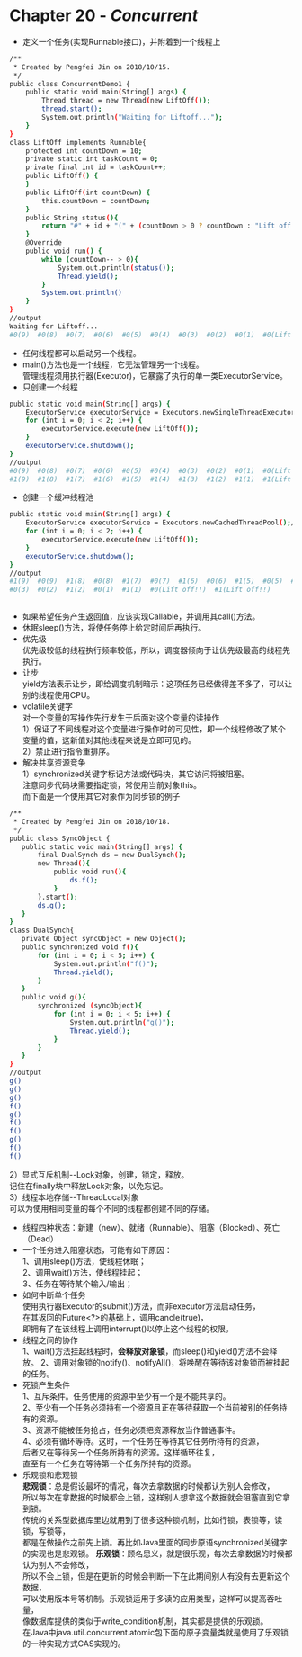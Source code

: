# Chapter 20 - ***Concurrent***  
* 定义一个任务(实现Runnable接口)，并附着到一个线程上   
```sh 
/**
 * Created by Pengfei Jin on 2018/10/15.
 */
public class ConcurrentDemo1 {
	public static void main(String[] args) {
		Thread thread = new Thread(new LiftOff());
		thread.start();
		System.out.println("Waiting for Liftoff...");
	}
}
class LiftOff implements Runnable{
	protected int countDown = 10;
	private static int taskCount = 0;
	private final int id = taskCount++;
	public LiftOff() {
	}
	public LiftOff(int countDown) {
		this.countDown = countDown;
	}
	public String status(){
		return "#" + id + "(" + (countDown > 0 ? countDown : "Lift off!!") + ")";
	}
	@Override
	public void run() {
		while (countDown-- > 0){
			System.out.println(status());
			Thread.yield();
		}
		System.out.println()
	}
}
//output
Waiting for Liftoff...
#0(9)  #0(8)  #0(7)  #0(6)  #0(5)  #0(4)  #0(3)  #0(2)  #0(1)  #0(Lift off!!) 
```
* 任何线程都可以启动另一个线程。  
* main()方法也是一个线程，它无法管理另一个线程。  
管理线程须用执行器(Executor)，它暴露了执行的单一类ExecutorService。
* 只创建一个线程
```sh 
public static void main(String[] args) {
    ExecutorService executorService = Executors.newSingleThreadExecutor();//--只创建一个线程
    for (int i = 0; i < 2; i++) {
        executorService.execute(new LiftOff());
    }
    executorService.shutdown();
}
//output
#0(9)  #0(8)  #0(7)  #0(6)  #0(5)  #0(4)  #0(3)  #0(2)  #0(1)  #0(Lift off!!)  
#1(9)  #1(8)  #1(7)  #1(6)  #1(5)  #1(4)  #1(3)  #1(2)  #1(1)  #1(Lift off!!)  
```
* 创建一个缓冲线程池
```sh 
public static void main(String[] args) {
    ExecutorService executorService = Executors.newCachedThreadPool();//--创建一个缓冲线程池
    for (int i = 0; i < 2; i++) {
        executorService.execute(new LiftOff());
    }
    executorService.shutdown();
}
//output
#1(9)  #0(9)  #1(8)  #0(8)  #1(7)  #0(7)  #1(6)  #0(6)  #1(5)  #0(5)  #1(4)  #0(4)  #1(3)  
#0(3)  #0(2)  #1(2)  #0(1)  #1(1)  #0(Lift off!!)  #1(Lift off!!)  
  

```
* 如果希望任务产生返回值，应该实现Callable，并调用其call()方法。
* 休眠sleep()方法，将使任务停止给定时间后再执行。
* 优先级   
优先级较低的线程执行频率较低，所以，调度器倾向于让优先级最高的线程先执行。
* 让步   
yield方法表示让步，即给调度机制暗示：这项任务已经做得差不多了，可以让别的线程使用CPU。  
* volatile关键字  
对一个变量的写操作先行发生于后面对这个变量的读操作      
1）保证了不同线程对这个变量进行操作时的可见性，即一个线程修改了某个变量的值，这新值对其他线程来说是立即可见的。    
2）禁止进行指令重排序。  
 * 解决共享资源竞争  
 1）synchronized关键字标记方法或代码块，其它访问将被阻塞。   
 注意同步代码块需要指定锁，常使用当前对象this。   
 而下面是一个使用其它对象作为同步锁的例子   
 ```sh 
 /**
  * Created by Pengfei Jin on 2018/10/18.
  */
 public class SyncObject {
 	public static void main(String[] args) {
 		final DualSynch ds = new DualSynch();
 		new Thread(){
 			public void run(){
 				ds.f();
 			}
 		}.start();
 		ds.g();
 	}
 }
 class DualSynch{
 	private Object syncObject = new Object();
 	public synchronized void f(){
 		for (int i = 0; i < 5; i++) {
 			System.out.println("f()");
 			Thread.yield();
 		}
 	}
 	public void g(){
 		synchronized (syncObject){
 			for (int i = 0; i < 5; i++) {
 				System.out.println("g()");
 				Thread.yield();
 			}
 		}
 	}
 }
 //output
 g()
 g()
 g()
 f()
 g()
 f()
 f()
 g()
 f()
 f()
 ```
 2）显式互斥机制--Lock对象，创建，锁定，释放。   
 记住在finally块中释放Lock对象，以免忘记。   
 3）线程本地存储--ThreadLocal对象     
 可以为使用相同变量的每个不同的线程都创建不同的存储。 
 * 线程四种状态：新建（new）、就绪（Runnable）、阻塞（Blocked）、死亡（Dead）    
 * 一个任务进入阻塞状态，可能有如下原因：   
 1、调用sleep()方法，使线程休眠；  
 2、调用wait()方法，使线程挂起；   
 3、任务在等待某个输入/输出；   
* 如何中断单个任务   
使用执行器Executor的submit()方法，而非executor方法启动任务，    
在其返回的Future<?>的基础上，调用cancle(true)，   
即拥有了在该线程上调用interrupt()以停止这个线程的权限。  
 * 线程之间的协作   
 1、wait()方法挂起线程时，**会释放对象锁**，而sleep()和yield()方法不会释放。
 2、调用对象锁的notify()、notifyAll()，将唤醒在等待该对象锁而被挂起的任务。  
 * 死锁产生条件  
 1、互斥条件。任务使用的资源中至少有一个是不能共享的。  
 2、至少有一个任务必须持有一个资源且正在等待获取一个当前被别的任务持有的资源。  
 3、资源不能被任务抢占，任务必须把资源释放当作普通事件。  
 4、必须有循环等待。这时，一个任务在等待其它任务所持有的资源，   
 后者又在等待另一个任务所持有的资源。这样循环往复，   
 直至有一个任务在等待第一个任务所持有的资源。 
 * 乐观锁和悲观锁   
 **悲观锁**：总是假设最坏的情况，每次去拿数据的时候都认为别人会修改，   
 所以每次在拿数据的时候都会上锁，这样别人想拿这个数据就会阻塞直到它拿到锁。   
 传统的关系型数据库里边就用到了很多这种锁机制，比如行锁，表锁等，读锁，写锁等，   
 都是在做操作之前先上锁。再比如Java里面的同步原语synchronized关键字的实现也是悲观锁。
 **乐观锁**：顾名思义，就是很乐观，每次去拿数据的时候都认为别人不会修改，   
 所以不会上锁，但是在更新的时候会判断一下在此期间别人有没有去更新这个数据，   
 可以使用版本号等机制。乐观锁适用于多读的应用类型，这样可以提高吞吐量，  
 像数据库提供的类似于write_condition机制，其实都是提供的乐观锁。   
 在Java中java.util.concurrent.atomic包下面的原子变量类就是使用了乐观锁的一种实现方式CAS实现的。